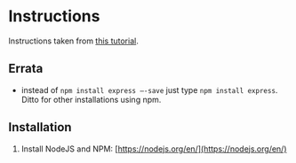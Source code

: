 # Instructions

Instructions taken from [this tutorial](https://medium.com/@haybams/build-a-restful-api-with-node-js-and-express-js-d7e59c7a3dfb).

## Errata
* instead of `npm install express —-save` just type `npm install express`. Ditto for other installations using npm.

## Installation
1. Install NodeJS and NPM: [https://nodejs.org/en/](https://nodejs.org/en/)
